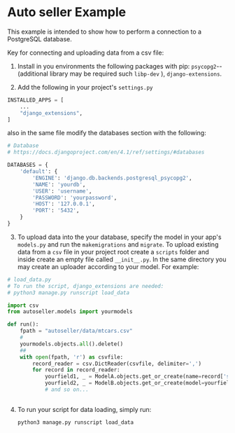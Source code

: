 # Auto seller Example

This example is intended to show how to perform a connection to a PostgreSQL database.

Key for connecting and uploading data from a csv file:

1. Install in you environments the following packages with pip: `psycopg2`-- (additional library may be required such `libp-dev` ), `django-extensions`.

2.  Add the following in your project's `settings.py`

   ````python
   INSTALLED_APPS = [
       ...
       "django_extensions",
   ]
   ````

   also in the same file modify the databases section with the following:

   ````python
   # Database
   # https://docs.djangoproject.com/en/4.1/ref/settings/#databases
   
   DATABASES = {
       'default': {
           'ENGINE': 'django.db.backends.postgresql_psycopg2',
           'NAME': 'yourdb', 
           'USER': 'username', 
           'PASSWORD': 'yourpassword',
           'HOST': '127.0.0.1', 
           'PORT': '5432',
       }
   }
   ````

3.  To upload data into the your database, specify the model in your app's `models.py` and run the `makemigrations` and `migrate`. To upload existing data from a `csv` file in your project root create a `scripts` folder and inside create an empty file called `__init__.py`. In the same directory you may create an uploader according to your model. For example:

   ````python
   # load_data.py
   # To run the script, django_extensions are needed:
   # python3 manage.py runscript load_data
   
   import csv
   from autoseller.models import yourmodels
   
   def run():
       fpath = "autoseller/data/mtcars.csv"
       #    
       yourmodels.objects.all().delete()
       ##
       with open(fpath, 'r') as csvfile:
           record_reader = csv.DictReader(csvfile, delimiter=',')
           for record in record_reader:
               yourfield1, _ = ModelA.objects.get_or_create(name=record['somefield'])
               yourfield2, _ = ModelB.objects.get_or_create(model=yourfield1, name=record['otherfield'])
               # and so on...
                   
   ````

4. To run your script for data loading, simply run:

   ````bash
   python3 manage.py runscript load_data
   ````

   

